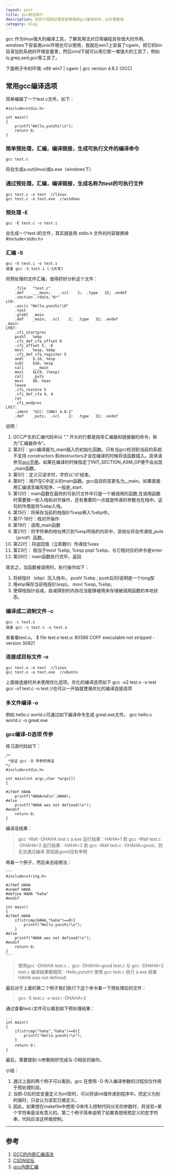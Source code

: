 ```yaml
---
layout: post
title: gcc用法简介
description: 初步介绍和记录目前常用的gcc编译命令，以方便查询
category: blog
---
```


gcc 作为linux强大的编译工具，了解其用法对日常编程具有很大的作用。windows下安装类unix环境也可以使用，我就在win7上安装了cgwin，把它的bin目录加到系统的环境变量里，然后cmd下就可以用它那一堆强大的工具了，例如ls,grep,sed,gcc等工具了。

下面例子中的环境: x86 win7 | cgwin | gcc version 4.8.2 (GCC)


## 常用gcc编译选项
简单编辑了一个test.c文件。如下：

	#include<stdio.h>

	int main()
	{
		printf("Hello,yunzhi!\n");
		return 0;
	}

### 简单预处理，汇编，编译链接，生成可执行文件的编译命令
	gcc test.c
将会生成a.out(linux)或a.exe（windows下）

### 通过预处理，汇编，编译链接，生成名称为test的可执行文件
	gcc test.c -o test	//linux
	gcc test.c -o test.exe	//windows

### 预处理 -E
	gcc -E test.c -o test.i
会生成一个test.i的文件，其实就是用 stdio.h 文件的内容替换掉 #include<stdio.h>

### 汇编 -S
	gcc —S test.i -o test.s
	或者 gcc -S test.i (-S大写)
将预处理的文件汇编，值得好好分析这个文件：

		.file	"test.c"
		.def	___main;	.scl	2;	.type	32;	.endef
		.section .rdata,"dr"
	LC0:
		.ascii "Hello,yunzhi!\0"
		.text
		.globl	_main
		.def	_main;	.scl	2;	.type	32;	.endef
	_main:
	LFB7:
		.cfi_startproc
		pushl	%ebp
		.cfi_def_cfa_offset 8
		.cfi_offset 5, -8
		movl	%esp, %ebp
		.cfi_def_cfa_register 5
		andl	$-16, %esp
		subl	$16, %esp
		call	___main	
		movl	$LC0, (%esp)
		call	_puts
		movl	$0, %eax
		leave
		.cfi_restore 5
		.cfi_def_cfa 4, 4
		ret
		.cfi_endproc
	LFE7:
		.ident	"GCC: (GNU) 4.8.2"
		.def	_puts;	.scl	2;	.type	32;	.endef


说明：

1. GCC产生的汇编代码中以 "." 开头的行都是指导汇编器和链接器的命令，称为“汇编器命令”。
2. 第2行：gcc编译器为_main插入的初始化函数。只有当gcc检测到当前的系统不支持 constructors 和destructors才会在编译的时候将该函数插入。具体请参见[gcc手册](http://gcc.gnu.org/onlinedocs/gccint/Initialization.html)。如果在编译的时候指定了INIT_SECTION_ASM_OP便不会出现_main函数。
3. 第5行：定义只读字符，字符以'\0'结束。
4. 第8行：用户在C中定义的main函数。gcc自动将其更名为__main。如果直接用汇编语言编写程序，一般是_start.
5. 第12行：main函数在最终的可执行文件中只是一个被调用的函数,在调用函数时需要做一些入栈和对齐操作，还有重要的一点就是传递的参数也在栈中。这句的作用是将%ebp入栈。
6. 第15行：将保存当前的栈指针%esp移入%ebp中。
7. 第17-18行：栈对齐操作
8. 第19行：调用_main函数
9. 第21行：将字符串的地址拷贝到%esp所指的内存中，该地址将会传递给_puts（printf）函数。
10. 第22行：将返回值（立即数0）传递给%eax 
11. 第23行： 相当于movl %ebp, %esp   popl %ebp，与它相对应的命令是enter
12. 第26行：main函数执行完毕，返回


简言之，当函数被调用时，执行操作如下：

1. 将帧指针（ebp）压入栈中。 pushl %ebp ; push后的l说明是一个long型
2. 用ebp保存当前栈指针(esp)。 movl %esp, %ebp;
3. 使得栈指针自减，自减得到的内存应当能够被用来存储被调用函数的本地状态。

### 编译成二进制文件 -c
	gcc -c test.s
	或者 gcc -c test.s -o test.o
来看看test.o。
	$ file test.o
	test.o: 80386 COFF executable not stripped - version 30821

### 连接成目标文件 -o
	gcc test.o -o test	//linux
	gcc test.o -o test.exe	//ubuntu
上面做连接时并未使用优化选项。优化的编译选项如下
	gcc -o2 test.o -o test
	gcc -o1 test.c -o test	//也可以一开始就使用优化的编译连接选项

### 多文件编译 -o
例如 hello.c world.c可通过如下编译命令生成 great.exe文件。
	gcc hello.c world.c -o great.exe

### gcc编译-D选项 传参
练习源代码如下：

	/*
	 *验证 gcc -D 传参的用法
 	*/
	#include<stdio.h>

	int main(int argc,char *argv[])
	{

	#ifdef HAHA
		printf("HAHA=%d\n",HAHA);
	#else
		printf("HAHA was not defined!\n");
	#endif
		return 0;
	}

编译及结果：

> gcc -Wall -DHAHA test.c
> a.exe
> 运行结果：HAHA=1
> 若 gcc -Wall test.c -DHAHA=2
> 运行结果：HAHA=2
> 若 gcc -Wall test.c -DHAHA=good，则无法通过编译
> 原因是good没有申明

再看一个例子，然后来总结用法：

	'''
	#include<string.h>

	#ifdef HAHA
	#undef HAHA
	#define HAHA "haha"
	#endif

	int main()
	{
	#ifdef HAHA
		if(strcmp(HAHA,"haha")==0){
			printf("Hello.yunzhi!\n");
		}
	#else
		printf("HAHA was not defined!\n");
	#endif
		return 0;
	}
	'''
> 使用gcc -DHAHA test.c ，gcc -DHAHA=good test.c 与 gcc -DHAHA=2 test.c 
> 编译结果都相同：Hello,yunzhi!
> 使用 gcc test.c
> 执行 a.exe 结果 HAHA was not defined!

最后对于上面的第二个例子我们执行下这个命令看一下预处理后的文件：

> gcc -E test.c -o test.i -DHAHA=2

通过查看test.i文件可以看到如下预处理结果：

	...
	int main()
	{
	 	if(strcmp("haha","haha")==0){
  			printf("Hello.yunzhi!\n");
 		}
		return 0；
	}

最后，需要提到-U参数刚好完成与-D相反的操作。

小结：

1. 通过上面的两个例子可以看到，gcc 在使用 -D 传入编译参数的过程仅仅作用于预处理阶段。
2. 当把-D后的宏变量定义为int型时，可以将该int值传递到程序中。而定义为别的值时，只会认为该宏已被定义。
3. 因此，如果想在makefile中想用-D来传入控制代码分支的参数时，将该宏=某个字符串是没有意义的。第二个例子简单说明了如果真想用预定义的宏字符串，代码应该这样做控制。


-----------------------------------------------------------------------------------------
## 参考

1. [GCC的内嵌汇编语法](http://os.chinaunix.net/a2008/0313/977/000000977964.shtml)
2. [CSDN论坛](http://bbs.csdn.net/topics/320108252)
3. [gcc内嵌汇编](http://www.cnblogs.com/zhuyp1015/archive/2012/05/01/2478099.html)